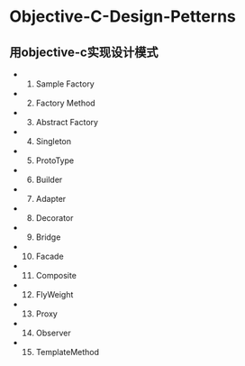 # Objective-C-Design-Petterns
## 用objective-c实现设计模式

- 1. Sample Factory
- 2. Factory Method
- 3. Abstract Factory 
- 4. Singleton
- 5. ProtoType
- 6. Builder
- 7. Adapter
- 8. Decorator
- 9. Bridge
- 10. Facade
- 11. Composite
- 12. FlyWeight
- 13. Proxy
- 14. Observer
- 15. TemplateMethod
